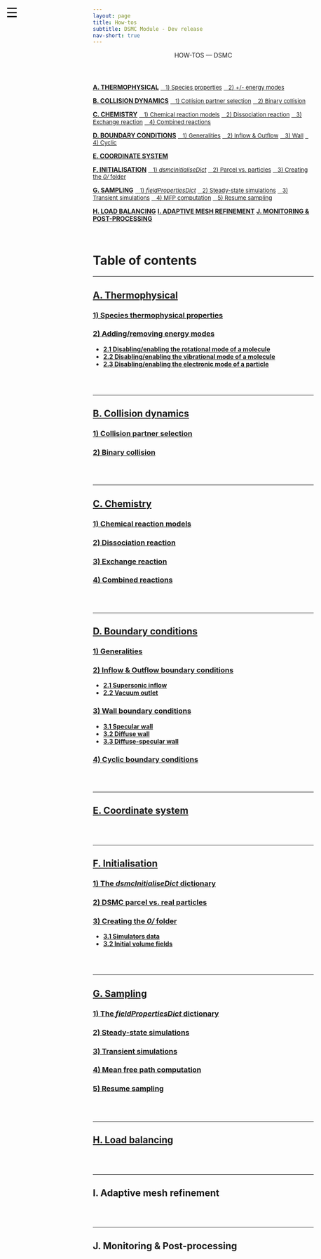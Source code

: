 ```yaml
---
layout: page
title: How-tos
subtitle: DSMC Module - Dev release
nav-short: true
---
```


<div id="mySidenav" class="sidenav">
  <a href="javascript:void(0)" class="closebtn" onclick="closeNav()"><i class='fa fa-times'></i></a>
  <header>HOW-TOS — DSMC</header>
  <a href="https://hystrath.github.io/how-tos-dsmc-dev/how-tos-dsmc-dev-thermophysical/"><b>A. THERMOPHYSICAL</b></a>
  <a href="https://hystrath.github.io/how-tos-dsmc-dev/how-tos-dsmc-dev-thermophysical/#1-species-thermophysical-properties" style="padding-top:4px; padding-bottom:4px"><span style="font-size:13px">&nbsp;&nbsp; 1) Species properties</span></a>
  <a href="https://hystrath.github.io/how-tos-dsmc-dev/how-tos-dsmc-dev-thermophysical/#2-addingremoving-energy-modes"  style="padding-top:4px"><span style="font-size:13px">&nbsp;&nbsp; 2) +/- energy modes</span></a>

  <a href="https://hystrath.github.io/how-tos-dsmc-dev/how-tos-dsmc-dev-collision-dynamics"><b>B. COLLISION DYNAMICS</b></a>
  <a href="https://hystrath.github.io/how-tos-dsmc-dev/how-tos-dsmc-dev-collision-dynamics/#1-collision-partner-selection"  style="padding-top:4px; padding-bottom:4px"><span style="font-size:13px">&nbsp;&nbsp; 1) Collision partner selection</span></a>
  <a href="https://hystrath.github.io/how-tos-dsmc-dev/how-tos-dsmc-dev-collision-dynamics/#2-binary-collision"  style="padding-top:4px"><span style="font-size:13px">&nbsp;&nbsp; 2) Binary collision</span></a>

  <a href="https://hystrath.github.io/how-tos-dsmc-dev/how-tos-dsmc-dev-chemistry/"><b>C. CHEMISTRY</b></a>
  <a href="https://hystrath.github.io/how-tos-dsmc-dev/how-tos-dsmc-dev-chemistry/#1-chemical-reaction-models"  style="padding-top:4px; padding-bottom:4px"><span style="font-size:13px">&nbsp;&nbsp; 1) Chemical reaction models</span></a>
  <a href="https://hystrath.github.io/how-tos-dsmc-dev/how-tos-dsmc-dev-chemistry/#2-dissociation-reaction"  style="padding-top:4px; padding-bottom:4px"><span style="font-size:13px">&nbsp;&nbsp; 2) Dissociation reaction</span></a>
  <a href="https://hystrath.github.io/how-tos-dsmc-dev/how-tos-dsmc-dev-chemistry/#3-exchange-reaction"  style="padding-top:4px; padding-bottom:4px"><span style="font-size:13px">&nbsp;&nbsp; 3) Exchange reaction</span></a>
  <a href="https://hystrath.github.io/how-tos-dsmc-dev/how-tos-dsmc-dev-chemistry/#4-combined-reactions"  style="padding-top:4px"><span style="font-size:13px">&nbsp;&nbsp; 4) Combined reactions</span></a>

  <a href="https://hystrath.github.io/how-tos-dsmc-dev/how-tos-dsmc-dev-boundary-conditions"><b>D. BOUNDARY CONDITIONS</b></a>
  <a href="https://hystrath.github.io/how-tos-dsmc-dev/how-tos-dsmc-dev-boundary-conditions/#1-generalities"  style="padding-top:4px; padding-bottom:4px"><span style="font-size:13px">&nbsp;&nbsp; 1) Generalities</span></a>
  <a href="https://hystrath.github.io/how-tos-dsmc-dev/how-tos-dsmc-dev-boundary-conditions/#2-inflow--outflow-boundary-conditions"  style="padding-top:4px; padding-bottom:4px"><span style="font-size:13px">&nbsp;&nbsp; 2) Inflow & Outflow</span></a>
  <a href="https://hystrath.github.io/how-tos-dsmc-dev/how-tos-dsmc-dev-boundary-conditions/#3-wall-boundary-conditions"  style="padding-top:4px; padding-bottom:4px"><span style="font-size:13px">&nbsp;&nbsp; 3) Wall</span></a>
  <a href="https://hystrath.github.io/how-tos-dsmc-dev/how-tos-dsmc-dev-boundary-conditions/#4-cyclic-boundary-conditions"  style="padding-top:4px"><span style="font-size:13px">&nbsp;&nbsp; 4) Cyclic</span></a>
  
  <a href="https://hystrath.github.io/how-tos-dsmc-dev/how-tos-dsmc-dev-coordinate-system/"><b>E. COORDINATE SYSTEM</b></a>
  
  <a href="https://hystrath.github.io/how-tos-dsmc-dev/how-tos-dsmc-dev-initialisation/"><b>F. INITIALISATION</b></a>
  <a href="https://hystrath.github.io/how-tos-dsmc-dev/how-tos-dsmc-dev-initialisation/#1-the-dsmcinitialisedict-dictionary"  style="padding-top:4px; padding-bottom:4px"><span style="font-size:13px">&nbsp;&nbsp; 1) <i>dsmcInitialiseDict</i></span></a>
  <a href="https://hystrath.github.io/how-tos-dsmc-dev/how-tos-dsmc-dev-initialisation/#2-dsmc-parcel-vs-real-particles"  style="padding-top:4px; padding-bottom:4px"><span style="font-size:13px">&nbsp;&nbsp; 2) Parcel vs. particles</span></a>
  <a href="https://hystrath.github.io/how-tos-dsmc-dev/how-tos-dsmc-dev-initialisation/#3-creating-the-0-folder"  style="padding-top:4px"><span style="font-size:13px">&nbsp;&nbsp; 3) Creating the <i>0/</i> folder</span></a>
  
  <a href="https://hystrath.github.io/how-tos-dsmc-dev/how-tos-dsmc-dev-sampling/"><b>G. SAMPLING</b></a>
  <a href="https://hystrath.github.io/how-tos-dsmc-dev/how-tos-dsmc-dev-sampling/#1-the-fieldpropertiesdict-dictionary"  style="padding-top:4px; padding-bottom:4px"><span style="font-size:13px">&nbsp;&nbsp; 1) <i>fieldPropertiesDict</i></span></a>
  <a href="https://hystrath.github.io/how-tos-dsmc-dev/how-tos-dsmc-dev-sampling/#2-steady-state-simulations"  style="padding-top:4px; padding-bottom:4px"><span style="font-size:13px">&nbsp;&nbsp; 2) Steady-state simulations</span></a>
  <a href="https://hystrath.github.io/how-tos-dsmc-dev/how-tos-dsmc-dev-sampling/#3-transient-simulations" style="padding-top:4px; padding-bottom:4px"><span style="font-size:13px">&nbsp;&nbsp; 3) Transient simulations</span></a>
  <a href="https://hystrath.github.io/how-tos-dsmc-dev/how-tos-dsmc-dev-sampling/#4-mean-free-path-computation"  style="padding-top:4px; padding-bottom:4px"><span style="font-size:13px">&nbsp;&nbsp; 4) MFP computation</span></a>
  <a href="https://hystrath.github.io/how-tos-dsmc-dev/how-tos-dsmc-dev-sampling/#5-resume-sampling" style="padding-top:4px"><span style="font-size:13px">&nbsp;&nbsp; 5) Resume sampling</span></a>
  
  <a href="https://hystrath.github.io/how-tos-dsmc-dev/how-tos-dsmc-dev-load-balancing/"><b>H. LOAD BALANCING</b></a>
  <a href="https://hystrath.github.io/how-tos-dsmc-dev/how-tos-dsmc-dev/#i-adaptive-mesh-refinement"><b>I. ADAPTIVE MESH REFINEMENT</b></a>
  <a href="https://hystrath.github.io/how-tos-dsmc-dev/how-tos-dsmc-dev/#j-monitoring--post-processing"><b>J. MONITORING & POST-PROCESSING</b></a>
</div>

<span style="position: fixed;font-size:30px;cursor:pointer; margin:0px; top:60px;left:30px;" onclick="reopenNav()">&#9776;</span>

<script>
function openNav() {
  document.getElementById("mySidenav").style.width = "225px";
  document.getElementById("mySidenav").style.transition = "0s";
}

function closeNav() {
  document.getElementById("mySidenav").style.width = "0px";
}

function reopenNav() {
  document.getElementById("mySidenav").style.width = "225px";
  document.getElementById("mySidenav").style.transition = "0.5s";
}

openNav()
</script>

&nbsp;  

# Table of contents

---  
## [A. Thermophysical](https://hystrath.github.io/how-tos-dsmc-dev/how-tos-dsmc-dev-thermophysical/)
### [1) Species thermophysical properties](https://hystrath.github.io/how-tos-dsmc-dev/how-tos-dsmc-dev-thermophysical/#1-species-thermophysical-properties)
### [2) Adding/removing energy modes](https://hystrath.github.io/how-tos-dsmc-dev/how-tos-dsmc-dev-thermophysical/#2-addingremoving-energy-modes)
+ **[2.1 Disabling/enabling the rotational mode of a molecule](https://hystrath.github.io/how-tos-dsmc-dev/how-tos-dsmc-dev-thermophysical/#21-disablingenabling-the-rotational-mode-of-a-molecule)**  
+ **[2.2 Disabling/enabling the vibrational mode of a molecule](https://hystrath.github.io/how-tos-dsmc-dev/how-tos-dsmc-dev-thermophysical/#22-disablingenabling-the-vibrational-mode-of-a-molecule)**  
+ **[2.3 Disabling/enabling the electronic mode of a particle](https://hystrath.github.io/how-tos-dsmc-dev/how-tos-dsmc-dev-thermophysical/#23-disablingenabling-the-electronic-mode-of-a-particle)** 


<div class="paragraph"><p><br>
<br></p></div>

---  
## [B. Collision dynamics](https://hystrath.github.io/how-tos-dsmc-dev/how-tos-dsmc-dev-collision-dynamics)
### [1) Collision partner selection](https://hystrath.github.io/how-tos-dsmc-dev/how-tos-dsmc-dev-collision-dynamics/#1-collision-partner-selection)
### [2) Binary collision](https://hystrath.github.io/how-tos-dsmc-dev/how-tos-dsmc-dev-collision-dynamics/#2-binary-collision)

<div class="paragraph"><p><br>
<br></p></div>

---  
## [C. Chemistry](https://hystrath.github.io/how-tos-dsmc-dev/how-tos-dsmc-dev-chemistry/)
### [1) Chemical reaction models](https://hystrath.github.io/how-tos-dsmc-dev/how-tos-dsmc-dev-chemistry/#1-chemical-reaction-models)
### [2) Dissociation reaction](https://hystrath.github.io/how-tos-dsmc-dev/how-tos-dsmc-dev-chemistry/#2-dissociation-reaction)
### [3) Exchange reaction](https://hystrath.github.io/how-tos-dsmc-dev/how-tos-dsmc-dev-chemistry/#3-exchange-reaction)
### [4) Combined reactions](https://hystrath.github.io/how-tos-dsmc-dev/how-tos-dsmc-dev-chemistry/#4-combined-reactions)

<div class="paragraph"><p><br>
<br></p></div>

--- 
## [D. Boundary conditions](https://hystrath.github.io/how-tos-dsmc-dev/how-tos-dsmc-dev-boundary-conditions)     
### [1) Generalities](https://hystrath.github.io/how-tos-dsmc-dev/how-tos-dsmc-dev-boundary-conditions/#1-generalities) 
### [2) Inflow & Outflow boundary conditions](https://hystrath.github.io/how-tos-dsmc-dev/how-tos-dsmc-dev-boundary-conditions/#2-inflow--outflow-boundary-conditions) 
+ **[2.1 Supersonic inflow](https://hystrath.github.io/how-tos-dsmc-dev/how-tos-dsmc-dev-boundary-conditions/#21-supersonic-inflow)**  
+ **[2.2 Vacuum outlet](https://hystrath.github.io/how-tos-dsmc-dev/how-tos-dsmc-dev-boundary-conditions/#22-vacuum-outlet)**  

### [3) Wall boundary conditions](https://hystrath.github.io/how-tos-dsmc-dev/how-tos-dsmc-dev-boundary-conditions/#3-wall-boundary-conditions)  
+ **[3.1 Specular wall](https://hystrath.github.io/how-tos-dsmc-dev/how-tos-dsmc-dev-boundary-conditions/#31-specular-wall)**  
+ **[3.2 Diffuse wall](https://hystrath.github.io/how-tos-dsmc-dev/how-tos-dsmc-dev-boundary-conditions/#32-diffuse-wall)**  
+ **[3.3 Diffuse-specular wall](https://hystrath.github.io/how-tos-dsmc-dev/how-tos-dsmc-dev-boundary-conditions/#33-diffuse-specular-wall)**  

### [4) Cyclic boundary conditions](https://hystrath.github.io/how-tos-dsmc-dev/how-tos-dsmc-dev-boundary-conditions/#4-cyclic-boundary-conditions) 

<div class="paragraph"><p><br>
<br></p></div>

---  
## [E. Coordinate system](https://hystrath.github.io/how-tos-dsmc-dev/how-tos-dsmc-dev-coordinate-system/)

<div class="paragraph"><p><br>
<br></p></div>

---  
## [F. Initialisation](https://hystrath.github.io/how-tos-dsmc-dev/how-tos-dsmc-dev-initialisation/)
### [1) The _dsmcInitialiseDict_ dictionary](https://hystrath.github.io/how-tos-dsmc-dev/how-tos-dsmc-dev-initialisation/#1-the-dsmcinitialisedict-dictionary) 
### [2) DSMC parcel vs. real particles](https://hystrath.github.io/how-tos-dsmc-dev/how-tos-dsmc-dev-initialisation/#2-dsmc-parcel-vs-real-particles) 
### [3) Creating the _0/_ folder](https://hystrath.github.io/how-tos-dsmc-dev/how-tos-dsmc-dev-initialisation/#3-creating-the-0-folder)  
+ **[3.1 Simulators data](https://hystrath.github.io/how-tos-dsmc-dev/how-tos-dsmc-dev-initialisation/#31-simulators-data)**  
+ **[3.2 Initial volume fields](https://hystrath.github.io/how-tos-dsmc-dev/how-tos-dsmc-dev-initialisation/#32-initial-volume-fields)**

<div class="paragraph"><p><br>
<br></p></div>

---  
## [G. Sampling](https://hystrath.github.io/how-tos-dsmc-dev/how-tos-dsmc-dev-sampling/)
### [1) The _fieldPropertiesDict_ dictionary](https://hystrath.github.io/how-tos-dsmc-dev/how-tos-dsmc-dev-sampling/#1-the-fieldpropertiesdict-dictionary) 
### [2) Steady-state simulations](https://hystrath.github.io/how-tos-dsmc-dev/how-tos-dsmc-dev-sampling/#2-steady-state-simulations)  
### [3) Transient simulations](https://hystrath.github.io/how-tos-dsmc-dev/how-tos-dsmc-dev-sampling/#3-transient-simulations)  
### [4) Mean free path computation](https://hystrath.github.io/how-tos-dsmc-dev/how-tos-dsmc-dev-sampling/#4-mean-free-path-computation)  
### [5) Resume sampling](https://hystrath.github.io/how-tos-dsmc-dev/how-tos-dsmc-dev-sampling/#5-resume-sampling)  

<div class="paragraph"><p><br>
<br></p></div>

---  
## [H. Load balancing](https://hystrath.github.io/how-tos-dsmc-dev/how-tos-dsmc-dev-load-balancing/)


<div class="paragraph"><p><br>
<br></p></div>

---  
## I. Adaptive mesh refinement


<div class="paragraph"><p><br>
<br></p></div>

---  
## J. Monitoring & Post-processing

<div class="paragraph"><p><br>
<br></p></div>

